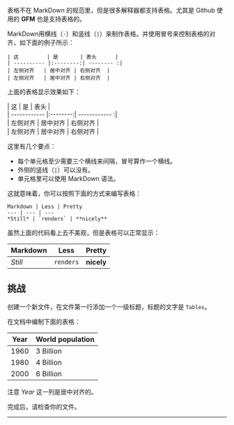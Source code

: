 表格不在 MarkDown 的规范里，但是很多解释器都支持表格。尤其是 Github 使用的 **GFM** 也是支持表格的。

MarkDown用横线（`-`）和竖线（`|`）来制作表格。并使用冒号来控制表格的对齐，如下面的例子所示：

    | 这         | 是       | 表头      |
    | ---------- |:--------:| -------- :|
    | 左侧对齐   | 居中对齐 | 右侧对齐  |
    | 左侧对齐   | 居中对齐 | 右侧对齐  |

上面的表格显示效果如下：

| 这         | 是       | 表头         |  
| ------------ |:--------:| ------------ :|  
| 左侧对齐 | 居中对齐 | 右侧对齐  |  
| 左侧对齐 | 居中对齐 | 右侧对齐  |  

这里有几个要点：

* 每个单元格至少需要三个横线来间隔，冒号算作一个横线。
* 外侧的竖线（`|`）可以没有。
* 单元格里可以使用 MarkDown 语法。

这就意味着，你可以按照下面的方式来编写表格：

    Markdown | Less | Pretty
    --- | --- | ---
    *Still* | `renders` | **nicely**

虽然上面的代码看上去不美观，但是表格可以正常显示：

Markdown | Less | Pretty  
--- | --- | ---  
*Still* | `renders` | **nicely**

## 挑战

创建一个新文件，在文件第一行添加一个一级标题，标题的文字是 `Tables`。

在文档中编制下面的表格：

| Year | World population |
| :--: | ---------------- |
| 1960 | 3 Billion        |
| 1980 | 4 Billion        |
| 2000 | 6 Billion        |

注意 _Year_ 这一列是居中对齐的。

完成后，请检查你的文件。

---

